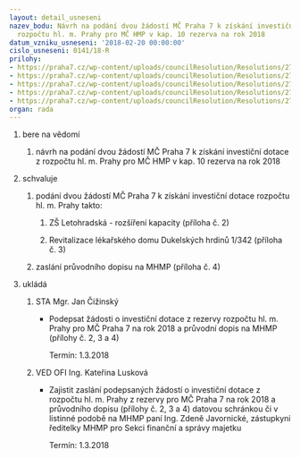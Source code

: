 ```yaml
---
layout: detail_usneseni
nazev_bodu: Návrh na podání dvou žádostí MČ Praha 7 k získání investiční dotace z
  rozpočtu hl. m. Prahy pro MČ HMP v kap. 10 rezerva na rok 2018
datum_vzniku_usneseni: '2018-02-20 00:00:00'
cislo_usneseni: 0141/18-R
prilohy:
- https://praha7.cz/wp-content/uploads/councilResolution/Resolutions/27211/export/Duvodova_zprava~327432.doc
- https://praha7.cz/wp-content/uploads/councilResolution/Resolutions/27211/export/Kopie21letohradska1puvodni_PV~327431.xls
- https://praha7.cz/wp-content/uploads/councilResolution/Resolutions/27211/export/KopieKopie20dukelskych_hrdinu_PV~327430.xls
- https://praha7.cz/wp-content/uploads/councilResolution/Resolutions/27211/export/Pruvodni_dopis2~327429.doc
- https://praha7.cz/wp-content/uploads/councilResolution/Resolutions/27211/export/export~328467.pdf
organ: rada
---
```

<ol id="urzList" class="urzList_view"><li id="" class="urzClass1"><span name="1">bere na vědomí</span><ol class="urzOlClass decimal "><li style="text-align: left;" id="" class="urzClass2"><span><p>návrh na podání dvou žádostí MČ Praha 7 k získání investiční dotace z rozpočtu hl. m. Prahy pro MČ HMP v kap. 10 rezerva na rok 2018</p></span></li></ol></li><li id="" class="urzClass1"><span name="24">schvaluje</span><ol class="urzOlClass decimal "><li style="text-align: left;" id="" class="urzClass2"><span><p>podání dvou žádostí MČ Praha 7 k získání investiční dotace rozpočtu hl. m. Prahy takto:</p></span><ol class="urzUlClass"><li style="text-align: left;" id="" class="urzClass3"><span><p>ZŠ Letohradská - rozšíření kapacity (příloha č. 2)</p></span></li><li style="text-align: left;" id="" class="urzClass3"><span><p>Revitalizace lékařského domu Dukelských hrdinů 1/342 (příloha č. 3)</p></span></li></ol></li><li style="text-align: left;" id="" class="urzClass2"><span><p>zaslání průvodního dopisu na MHMP (příloha č. 4)<br></p></span></li></ol></li><li class="urzClass1" id="urzUkoly"><span name="1">ukládá</span><ol class="urzOlClass"><li class="urzClass2"><span><p>STA Mgr. Jan Čižinský</p></span><ul class="urzUlClass"><li class="urzClass3"><span><p>Podepsat žádosti o investiční dotace z rezervy rozpočtu hl. m. Prahy pro MČ Praha 7 na rok 2018 a průvodní dopis na MHMP (přílohy č. 2, 3 a 4)</p></span><span class="urzUkolTermin">  Termín:&nbsp;1.3.2018</span></li></ul></li><li class="urzClass2"><span><p>VED OFI Ing. Kateřina Lusková</p></span><ul class="urzUlClass"><li class="urzClass3"><span><p>Zajistit zaslání podepsaných žádostí o investiční dotace z rozpočtu hl. m. Prahy z rezervy pro MČ Praha 7 na rok 2018 a průvodního dopisu (přílohy č. 2, 3 a 4) datovou schránkou či v listinné podobě na MHMP paní Ing. Zdeně Javornické, zástupkyni ředitelky MHMP pro Sekci finanční a správy majetku</p></span><span class="urzUkolTermin">  Termín:&nbsp;1.3.2018</span></li></ul></li></ol></li></ol>